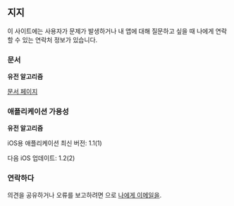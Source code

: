 ## 지지

이 사이트에는 사용자가 문제가 발생하거나 내 앱에 대해 질문하고 싶을 때 나에게 연락할 수 있는 연락처 정보가 있습니다.

### 문서

**유전 알고리즘**

[문서 페이지](https://www.taketechease.com/optfinder/genetic-algorithms.html)

### 애플리케이션 가용성

**유전 알고리즘**

iOS용 애플리케이션 최신 버전: 1.1(1)

다음 iOS 업데이트: 1.2(2)

### 연락하다

의견을 공유하거나 오류를 보고하려면 으로 [나에게 이메일을](mailto:i.d.kosinska@gmail.com).
